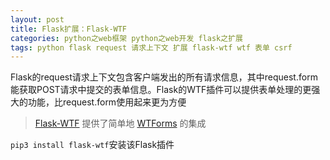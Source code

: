 ```yaml
---
layout: post
title: Flask扩展：Flask-WTF
categories: python之web框架 python之web开发 flask之扩展 
tags: python flask request 请求上下文 扩展 flask-wtf wtf 表单 csrf 
---
```


Flask的request请求上下文包含客户端发出的所有请求信息，其中request.form能获取POST请求中提交的表单信息。Flask的WTF插件可以提供表单处理的更强大的功能，比request.form使用起来更为方便

>[Flask-WTF](http://www.pythondoc.com/flask-wtf/) 提供了简单地 [WTForms](http://wtforms.simplecodes.com/docs/) 的集成

`pip3 install flask-wtf`安装该Flask插件

